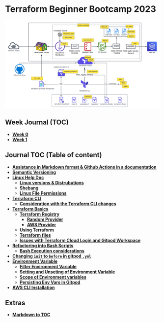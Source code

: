 # Terraform Beginner Bootcamp 2023

![pipeline diagram](./assets/plan.jpg)

## Week Journal (TOC)

- **[Week 0](./journal/week-0.md)**
- **[Week 1](./journal/week-1.md)**

## Journal TOC (Table of content)

- **[Assistance in Markdown format & Github Actions in a documentation](./journal/DOC-MD-GITHUB-HELP.md)**
- **[Semantic Versioning](./journal/week-0.md#semantic-versioning)**
- **[Linux Help Doc](./journal/week-0.md#linux-help-doc)** 
   - **[Linux versions & Distrubutions](./journal/week-0.md#linux-versions--distrubutions)**
   - **[Shebang](./journal/week-0.md#shebang)**
   - **[Linux File Permissions](./journal/week-0.md#linux-file-permissions)**
- **[Terraform CLI](./journal/week-0.md#terraform-cli)**
   - **[Consideration with the Terraform CLI changes](./journal/week-0.md#consideration-with-the-terraform-cli-changes)**
- **[Terraform Basics](./journal/week-0.md#terraform-basics)**
   - **[Terraform Registry](./journal/week-0.md#terraform-registry)**
      - **[Random Provider](./journal/week-0.md#random-provider)**
      - **[AWS Provider](./journal/week-0.md#aws-provider)**
   - **[Using Terraform](./journal/week-0.md#using-terraform)**
   - **[Terraform files](./journal/week-0.md#terraform-files)**
   - **[Issues with Terraform Cloud Login and Gitpod Workspace](./journal/week-0.md#issues-with-terraform-cloud-login-and-gitpod-workspace)**
- **[Refactoring into Bash Scripts](./journal/week-0.md#refactoring-into-bash-scripts)**
   - **[Bash Execution considerations ](./journal/week-0.md#bash-execution-considerations)**
- **[Changing `init` to `before` in gitpod `.yml`](./journal/week-0.md#changing-init-to-before-in-gitpod-yml)**
- **[Environment Variable](./journal/week-0.md#environment-variable-env)**
   - **[Filter Environment Variable](./journal/week-0.md#filter-environment-variable)**
   - **[Setting and Unseting of Environment Variable](./journal/week-0.md#setting-and-unseting-of-environment-variable)**
   - **[Scope of Environment variables](./journal/week-0.md#scope-of-environment-variables)**
   - **[Persisting Env Vars in Gitpod](./journal/week-0.md#persisting-env-vars-in-gitpod)**
- **[AWS CLI Installation](./journal/week-0.md#aws-cli-installation)**


## Extras

- **[Markdown to TOC](https://ecotrust-canada.github.io/markdown-toc/)**
